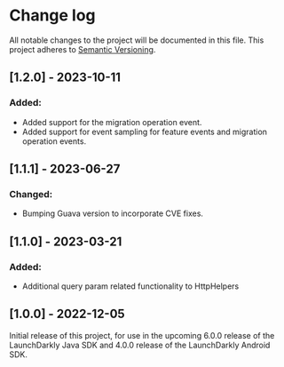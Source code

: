 # Change log

All notable changes to the project will be documented in this file. This project adheres to [Semantic Versioning](http://semver.org).

## [1.2.0] - 2023-10-11
### Added:
- Added support for the migration operation event.
- Added support for event sampling for feature events and migration operation events.

## [1.1.1] - 2023-06-27
### Changed:
- Bumping Guava version to incorporate CVE fixes.

## [1.1.0] - 2023-03-21
### Added:
- Additional query param related functionality to HttpHelpers

## [1.0.0] - 2022-12-05
Initial release of this project, for use in the upcoming 6.0.0 release of the LaunchDarkly Java SDK and 4.0.0 release of the LaunchDarkly Android SDK.
